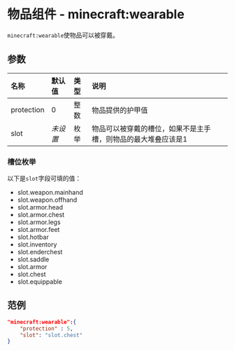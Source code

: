 
# 物品组件 - minecraft:wearable
`minecraft:wearable`使物品可以被穿戴。

## 参数
| 名称 | 默认值 | 类型 | 说明  |
|:----------|:----------|:----------|:----------|
| protection | 0 | 整数 | 物品提供的护甲值 |
| slot | *未设置* | 枚举 | 物品可以被穿戴的槽位，如果不是主手槽，则物品的最大堆叠应该是1 |

### 槽位枚举
以下是`slot`字段可填的值：

- slot.weapon.mainhand
- slot.weapon.offhand
- slot.armor.head
- slot.armor.chest
- slot.armor.legs
- slot.armor.feet
- slot.hotbar
- slot.inventory
- slot.enderchest
- slot.saddle
- slot.armor
- slot.chest
- slot.equippable

## 范例
```json
"minecraft:wearable":{
    "protection" : 5,
    "slot": "slot.chest"
}
```
